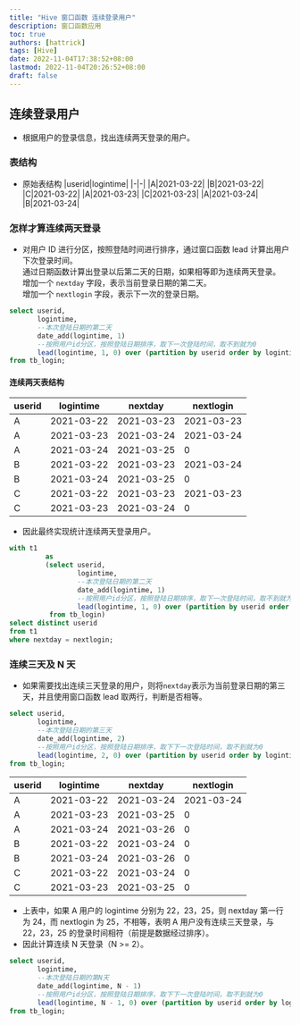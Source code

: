 ```yaml
---
title: "Hive 窗口函数 连续登录用户"
description: 窗口函数应用
toc: true
authors: [hattrick]
tags: [Hive]
date: 2022-11-04T17:38:52+08:00
lastmod: 2022-11-04T20:26:52+08:00
draft: false
---
```


## 连续登录用户
- 根据用户的登录信息，找出连续两天登录的用户。
### 表结构
- 原始表结构
|userid|logintime|
|-|-|
|A|2021-03-22|
|B|2021-03-22|
|C|2021-03-22|
|A|2021-03-23|
|C|2021-03-23|
|A|2021-03-24|
|B|2021-03-24|

### 怎样才算连续两天登录
  - 对用户 ID 进行分区，按照登陆时间进行排序，通过窗口函数 lead 计算出用户下次登录时间。  
    通过日期函数计算出登录以后第二天的日期，如果相等即为连续两天登录。  
    增加一个 `nextday` 字段，表示当前登录日期的第二天。  
    增加一个 `nextlogin` 字段，表示下一次的登录日期。
```sql
select userid,
       logintime,
       --本次登陆日期的第二天
       date_add(logintime, 1)                                              as nextday,
       --按照用户id分区，按照登陆日期排序，取下一次登陆时间，取不到就为0
       lead(logintime, 1, 0) over (partition by userid order by logintime) as nextlogin
from tb_login;
```
#### 连续两天表结构
|userid|logintime|nextday|nextlogin|
|-|-|-|-|
|A|2021-03-22|2021-03-23|2021-03-23|
|A|2021-03-23|2021-03-24|2021-03-24|
|A|2021-03-24|2021-03-25|0|
|B|2021-03-22|2021-03-23|2021-03-24|
|B|2021-03-24|2021-03-25|0|
|C|2021-03-22|2021-03-23|2021-03-23|
|C|2021-03-23|2021-03-24|0|
- 因此最终实现统计连续两天登录用户。
```sql
with t1
         as
         (select userid,
                 logintime,
                 --本次登陆日期的第二天
                 date_add(logintime, 1)                                              as nextday,
                 --按照用户id分区，按照登陆日期排序，取下一次登陆时间，取不到就为0
                 lead(logintime, 1, 0) over (partition by userid order by logintime) as nextlogin
          from tb_login)
select distinct userid
from t1
where nextday = nextlogin;
```
### 连续三天及 N 天
- 如果需要找出连续三天登录的用户，则将`nextday`表示为当前登录日期的第三天，并且使用窗口函数 lead 取两行，判断是否相等。
```sql
select userid,
       logintime,
       --本次登陆日期的第三天
       date_add(logintime, 2)                                              as nextday,
       --按照用户id分区，按照登陆日期排序，取下下一次登陆时间，取不到就为0
       lead(logintime, 2, 0) over (partition by userid order by logintime) as nextlogin
from tb_login;
```
|userid|logintime|nextday|nextlogin|
|-|-|-|-|
|A|2021-03-22|2021-03-24|2021-03-24|
|A|2021-03-23|2021-03-25|0|
|A|2021-03-24|2021-03-26|0|
|B|2021-03-22|2021-03-24|0|
|B|2021-03-24|2021-03-26|0|
|C|2021-03-22|2021-03-24|0|
|C|2021-03-23|2021-03-25|0|
- 上表中，如果 A 用户的 logintime 分别为 22，23，25，则 nextday 第一行为 24，而 nextlogin 为 25，不相等，表明 A 用户没有连续三天登录，与 22，23，25 的登录时间相符（前提是数据经过排序）。
- 因此计算连续 N 天登录（N >= 2）。
```sql
select userid,
       logintime,
       --本次登陆日期的第N天
       date_add(logintime, N - 1)                                              as nextday,
       --按照用户id分区，按照登陆日期排序，取下下一次登陆时间，取不到就为0
       lead(logintime, N - 1, 0) over (partition by userid order by logintime) as nextlogin
from tb_login;
```